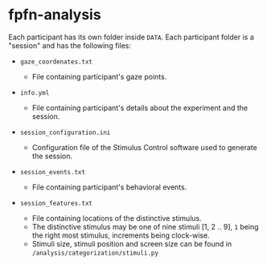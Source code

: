 # fpfn-analysis

Each participant has its own folder inside `DATA`. Each participant folder is a "session" and has the following files:

- `gaze_coordenates.txt`
   - File containing participant's gaze points.

- `info.yml`
   - File containing participant's details about the experiment and the session. 

- `session_configuration.ini`
   - Configuration file of the Stimulus Control software used to generate the session.

- `session_events.txt`
   - File containing participant's behavioral events.

- `session_features.txt`
   - File containing locations of the distinctive stimulus.
   - The distinctive stimulus may be one of nine stimuli [1, 2 .. 9], `1` being the right most stimulus, increments being clock-wise.
   - Stimuli size, stimuli position and screen size can be found in `/analysis/categorization/stimuli.py`
